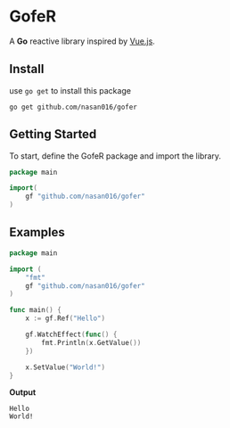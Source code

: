 
# GofeR
A **Go** reactive library inspired by [Vue.js](https://vuejs.org/guide/extras/reactivity-in-depth.html).


## Install
use `go get` to install this package 

```shell
go get github.com/nasan016/gofer
```

## Getting Started
To start, define the GofeR package and import the library.

```go
package main

import(
    gf "github.com/nasan016/gofer"
)
```

## Examples

```go
package main

import (
    "fmt"
    gf "github.com/nasan016/gofer"
)

func main() {
    x := gf.Ref("Hello")

    gf.WatchEffect(func() {
        fmt.Println(x.GetValue())
    })

    x.SetValue("World!")
}
```

**Output**

```shell
Hello
World!
```